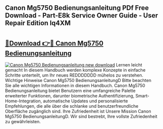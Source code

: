 ## Canon Mg5750 Bedienungsanleitung PDf Free Download - Part-E8k Service Owner Guide - User Repair Edition Iq4XM

# <h2><a href="http://df2ff0t.blite.top/?on=Canon+Mg5750+Bedienungsanleitung">🔗Download 👉🔴 Canon Mg5750 Bedienungsanleitung</a></h2>

[![Canon Mg5750 Bedienungsanleitung new download](https://i.imgur.com/lujVjoI.png)](http://df2ff0t.blite.top/?on=Canon+Mg5750+Bedienungsanleitung)
Lernen leicht gemacht In diesem Handbuch werden komplexe Konzepte in einfache Schritte unterteilt, um Ihr neues REDDDDDDD mühelos zu verstehen. Wichtige Hinweise Canon Mg5750 BedienungsanleitungD Bitte beachten Sie alle wichtigen Informationen in diesem Handbuch. Canon Mg5750 Bedienungsanleitung bietet Benutzern eine umfangreiche Palette erweiterter Funktionen, darunter biometrische Authentifizierung, Smart-Home-Integration, automatische Updates und personalisierte Empfehlungen, die alle über die schlanke und benutzerfreundliche Oberfläche zugänglich sind. Ihre Zufriedenheit ist Unsere Mission Canon Mg5750 BedienungsanleitungD. Wir sind bestrebt, Ihre vollste Zufriedenheit zu gewährleisten.
